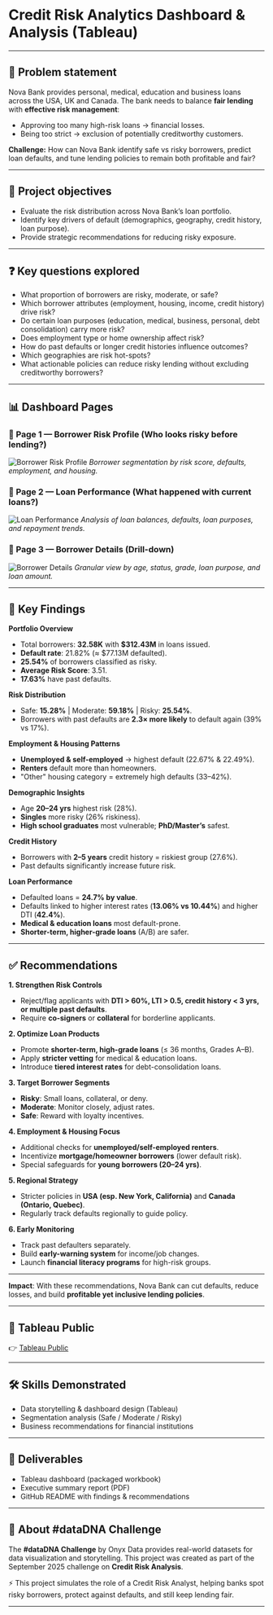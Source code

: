 # Credit Risk Analytics Dashboard & Analysis (Tableau)

---

## 📌 Problem statement

Nova Bank provides personal, medical, education and business loans across the USA, UK and Canada. The bank needs to balance **fair lending** with **effective risk management**:

- Approving too many high-risk loans → financial losses.  
- Being too strict → exclusion of potentially creditworthy customers.

**Challenge:** How can Nova Bank identify safe vs risky borrowers, predict loan defaults, and tune lending policies to remain both profitable and fair?

---

## 🎯 Project objectives

- Evaluate the risk distribution across Nova Bank’s loan portfolio.
- Identify key drivers of default (demographics, geography, credit history, loan purpose).
- Provide strategic recommendations for reducing risky exposure.

---

## ❓ Key questions explored

- What proportion of borrowers are risky, moderate, or safe?
- Which borrower attributes (employment, housing, income, credit history) drive risk?
- Do certain loan purposes (education, medical, business, personal, debt consolidation) carry more risk?  
- Does employment type or home ownership affect risk?  
- How do past defaults or longer credit histories influence outcomes?  
- Which geographies are risk hot-spots?  
- What actionable policies can reduce risky lending without excluding creditworthy borrowers?

---

## 📊 Dashboard Pages

### 🔹 Page 1 — **Borrower Risk Profile** (Who looks risky before lending?)  
![Borrower Risk Profile](https://github.com/Mayreeobi/Credit-Risk-Analysis/blob/main/_Risk%20Profile.png)
*Borrower segmentation by risk score, defaults, employment, and housing.*  

### 🔹 Page 2 — **Loan Performance** (What happened with current loans?)  
![Loan Performance](https://github.com/Mayreeobi/Credit-Risk-Analysis/blob/main/Loan%20Performance.png)
*Analysis of loan balances, defaults, loan purposes, and repayment trends.*  

### 🔹 Page 3 — **Borrower Details** (Drill-down)  
![Borrower Details](https://github.com/Mayreeobi/Credit-Risk-Analysis/blob/main/Details.png)
*Granular view by age, status, grade, loan purpose, and loan amount.*  

---

## 🔎 Key Findings  

**Portfolio Overview**  
- Total borrowers: **32.58K** with **$312.43M** in loans issued.  
- **Default rate**: 21.82% (≈ $77.13M defaulted).  
- **25.54%** of borrowers classified as risky.  
- **Average Risk Score**: 3.51.  
- **17.63%** have past defaults.  

**Risk Distribution**  
- Safe: **15.28%** | Moderate: **59.18%** | Risky: **25.54%**.  
- Borrowers with past defaults are **2.3× more likely** to default again (39% vs 17%).  

**Employment & Housing Patterns**  
- **Unemployed & self-employed** → highest default (22.67% & 22.49%).  
- **Renters** default more than homeowners.  
- "Other" housing category = extremely high defaults (33–42%).  

**Demographic Insights**  
- Age **20–24 yrs** highest risk (28%).  
- **Singles** more risky (26% riskiness).  
- **High school graduates** most vulnerable; **PhD/Master’s** safest.  

**Credit History**  
- Borrowers with **2–5 years** credit history = riskiest group (27.6%).  
- Past defaults significantly increase future risk.  

**Loan Performance**  
- Defaulted loans = **24.7% by value**.  
- Defaults linked to higher interest rates (**13.06% vs 10.44%**) and higher DTI (**42.4%**).  
- **Medical & education loans** most default-prone.  
- **Shorter-term, higher-grade loans** (A/B) are safer.  

---

## ✅ Recommendations  

**1. Strengthen Risk Controls**  
- Reject/flag applicants with **DTI > 60%, LTI > 0.5, credit history < 3 yrs, or multiple past defaults**.  
- Require **co-signers** or **collateral** for borderline applicants.  

**2. Optimize Loan Products**  
- Promote **shorter-term, high-grade loans** (≤ 36 months, Grades A–B).  
- Apply **stricter vetting** for medical & education loans.  
- Introduce **tiered interest rates** for debt-consolidation loans.  

**3. Target Borrower Segments**  
- **Risky**: Small loans, collateral, or deny.  
- **Moderate**: Monitor closely, adjust rates.  
- **Safe**: Reward with loyalty incentives.  

**4. Employment & Housing Focus**  
- Additional checks for **unemployed/self-employed renters**.  
- Incentivize **mortgage/homeowner borrowers** (lower default risk).  
- Special safeguards for **young borrowers (20–24 yrs)**.  

**5. Regional Strategy**  
- Stricter policies in **USA (esp. New York, California)** and **Canada (Ontario, Quebec)**.  
- Regularly track defaults regionally to guide policy.  

**6. Early Monitoring**  
- Track past defaulters separately.  
- Build **early-warning system** for income/job changes.  
- Launch **financial literacy programs** for high-risk groups.  

---

**Impact**: With these recommendations, Nova Bank can cut defaults, reduce losses, and build **profitable yet inclusive lending policies**.  

---

## 📍 Tableau Public 
👉 [Tableau Public](https://public.tableau.com/app/profile/chinyere.obi8867/viz/Creditriskanalysis_17575058985000/RiskProfile)

---

## 🛠️ Skills Demonstrated
- Data storytelling & dashboard design (Tableau)  
- Segmentation analysis (Safe / Moderate / Risky)  
- Business recommendations for financial institutions  

---

## 📂 Deliverables
- Tableau dashboard (packaged workbook)  
- Executive summary report (PDF)  
- GitHub README with findings & recommendations  

---

## 📌 About #dataDNA Challenge
The **#dataDNA Challenge** by Onyx Data provides real-world datasets for data visualization and storytelling. This project was created as part of the September 2025 challenge on **Credit Risk Analysis**.  

⚡ This project simulates the role of a Credit Risk Analyst, helping banks spot risky borrowers, protect against defaults, and still keep lending fair.

---

